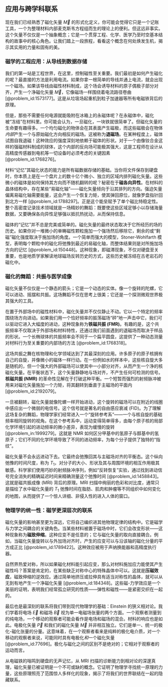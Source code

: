 ## 应用与跨学科联系

现在我们已经熟悉了磁化矢量 $\vec{M}$ 的形式化定义，你可能会觉得它只是一个记账工具，一个为整理材料内部麦克斯韦方程组而生的理论上的便利。但这远非事实。这个矢量不仅仅是一个抽象概念；它是一个贯穿工程、化学、医学乃至时空基本结构的故事中的核心角色。让我们踏上一段旅程，看看这个概念在何处焕发生机，揭示其实用的力量和固有的美。

### 磁学的工程应用：从导线到数据存储

我们的第一站是工程世界，在这里，控制磁性至关重要。我们最初是如何产生磁化的呢？最直接的方法是利用电流。如果你拿一根简单的导线并通上电流，就会出现一个磁场。如果该导线由磁性材料制成，这个场会诱导材料的原子偶极子部分对齐，产生一个净磁化矢量 $\vec{M}$，它像磁场一样围绕着电流路径卷曲 [@problem_id:1573177]。这是从垃圾场起重机到粒子加速器等所有电磁铁背后的原理。

但是，那些不需要任何电源就能吸附在冰箱上的永磁体呢？在永磁体中，磁化被“冻结”在材料里。你可能会认为，一旦磁化，一块铁就很简单了。但磁化矢量的生命要有趣得多。一个均匀磁化的物体会在其表面产生磁极，而这些磁极会在物体*内部*产生一个与原始磁化方向相反的磁场。这被称为**退磁场**。在某种程度上，磁体试图自我退磁！这种效应的强度深刻地依赖于磁体的形状。对于一个由像钕合金这样的强磁材料制成的球体，这个内部的反向场可能极其强大，这是工程师在设计从高精度传感器到电机等一切设备时必须考虑的关键因素 [@problem_id:1768276]。

材料“记忆”其磁化状态的能力是所有磁数据存储的基础。当你将文件保存到硬盘时，你本质上是在一个盘片上的数十亿个微小、独立的区域内排列磁化矢量。这些微小的磁体是如何保持其方向而不随机翻转的呢？秘密在于**磁各向异性**。在材料的晶体结构中，存在某些“易磁化轴”——磁化矢量倾向于沿其排列的方向。强迫矢量偏离易磁化轴需要能量，这会产生一个恢复力矩，使其弹回原位，就像罗盘指针回到北方一样 [@problem_id:1788297]。正是这个能垒赋予了单个磁比特稳定性。整个高密度记录技术领域就是一场精妙的舞蹈：既要使这些区域足够小以存储海量数据，又要确保各向异性足够强以抵抗热扰动，从而保持信息。

磁体的“记忆”并不总是完美或简单的。磁化矢量的最终状态取决于它所经历的场的历史。如果你对一堆微小的单畴磁性颗粒施加一个强场然后移除它，剩余的或“剩磁”磁化强度取决于施加场的角度。一个简单而强大的模型，Stoner-Wohlfarth 模型，表明每个颗粒中的磁化将弛豫到最近的易磁化轴，而整体结果则是对所施加场方向的记忆 [@problem_id:150448]。这种现象，即磁滞现象，不仅对硬盘至关重要，也是地质学家解读地球磁场反转历史的方式，这些历史被冻结在古老岩石的磁化中。

### 磁化的舞蹈：共振与医学成像

磁化矢量不仅仅是一个静态的箭头；它是一个动态的实体。像一个旋转的陀螺，它可以进动、摇摆和共振。这场舞蹈不仅在思考上很美；它还是一个探测微观世界极其强大的工具。

在置于外部场中的磁性材料中，磁化矢量并不仅仅静止不动。它以一个特定的频率围绕场方向进动。如果我们用一个恰好频率的振荡磁场“砰”地一声击中它，我们可以驱动它进入大幅度的进动，这种现象称为**铁磁共振 (FMR)**。有趣的是，这个共振频率不仅取决于外部场和材料特性，还通过我们前面遇到的退磁场而取决于样品的形状。一个长椭球体的共振频率会不同于一个扁平圆盘，这提供了一种动态测量对材料行为至关重要的内部场的方法 [@problem_id:1768318]。

这场共振之舞在核物理和化学领域达到了其最深刻的应用。许多原子的原子核拥有自己的自旋，并像微小的磁体一样行动。在一份例如水的样本中，这些核自旋大多是随机的，但一个强大的外部磁场可以使其中一小部分对齐，从而产生一个净的核磁化矢量。在平衡状态下，这个矢量静静地与场对齐，不产生任何可检测的信号。**核磁共振 (NMR)** 的革命性见解在于打破这种平衡。一个短暂而强烈的射频脉冲被用来对磁化矢量施加一个力矩，将其翻转到垂直于主磁场的平面内 [@problem_id:2192079]。

一旦被翻转，磁化矢量就像陀螺一样开始进动，这个旋转的磁场可以在附近的线圈中感应出一个微弱的电信号。这个信号就是著名的自由感应衰减 (FID)。为了理解这场复杂的舞蹈，物理学家们经常进入一个“旋转参考系”——一个与核自旋的基础频率相同旋转的视角。在这个参考系中，运动变得简单得多，由每个原子核的局部化学环境引起的进动频率的微小差异，表现为缓慢的旋转 [@problem_in:1999279]。这就是 NMR 如何区分甲基中的氢原子与醇基中的氢原子；它们不同的化学环境导致了不同的进动频率，为每个分子提供了独特的“指纹”。

磁化矢量不会永远进动下去。它最终会弛豫回其与主磁场对齐的平衡态。这个纵向弛豫的时间尺度，称为 $T_1$，对分子的大小、形状及其与周围环境的相互作用极其敏感。科学家们使用巧妙的射频脉冲序列，例如“反转恢复”实验，通过找到进动信号完全消失的精确延迟时间来精确测量这个弛豫时间 [@problem_id:1458843]。这就是磁共振成像 (MRI) 背后的原理。MRI 扫描中绚丽的色彩和对比度，通常只是描绘了水中磁化矢量的 $T_1$ 弛豫时间在脂肪、肌肉和肿瘤等不同组织中如何变化的地图，从而提供了一个惊人详细、非侵入性的进入人体的窗口。

### 物理学的统一性：磁学更深层次的联系

磁化矢量的影响甚至更为深远，它将自己编织进其他物理定律的结构中。它是磁学与力学之间耦合的关键角色。当某些材料被置于磁场中时，它们会改变形状——这种现象称为**磁致伸缩**。这种应变不是任意的；它与磁化矢量的取向直接耦合。例如，当磁化矢量旋转以与外加场对齐时，产生的应变可以与沿该轴的磁化分量的平方成正比 [@problem_id:1789422]。这种效应被用于声纳换能器和高精度执行器。

自然界热爱对称，所以如果磁化材料能引起应变，那么对材料施加应力能使其产生磁性吗？答案是肯定的，在某些缺乏对称中心的特殊晶体中可以。这就是**压磁效应**，磁致伸缩的逆效应。通过简单地挤压或拉伸具有适当对称性的晶体，就可以从无到有地产生一个净磁化矢量 [@problem_id:184348]。这些磁-力学效应是一个美丽的证明，表明我们经常孤立研究的性质——弹性和磁性——是紧密交织在一起的。

最后也是最深刻的联系将我们带到现代物理学的基础：Einstein 的狭义相对论。我们学着将电场 $\vec{E}$ 和磁场 $\vec{B}$ 视为单一电磁场张量的两个方面。一个观察者测量到的纯电场，一个移动的观察者可能会看作是电场和磁场的混合。材料的响应也是如此。电极化矢量 $\vec{P}$ 和我们的磁化矢量 $\vec{M}$ 并非相互独立。它们是单一、统一的极化-磁化张量的分量。这意味着，在一个观察者看来是纯粹的极化电介质，对一个移动的观察者来说，可能同时具有电极化*和*一个磁化矢量 [@problem_id:77696]。极化与磁化之间的区别不是绝对的；它相对于观察者的运动而言。

从电磁铁的嗡鸣到硬盘的无声记忆，从 MRI 扫描的诊断能力到相对论的深邃真理，磁化矢量已被证明是一个不可或缺的概念。它证明了物理学寻找统一原理的力量，这些原理照亮了范围惊人多样化的现象，揭示了将我们的世界联结在一起的隐藏联系。